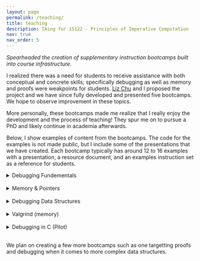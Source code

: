 ```yaml
---
layout: page
permalink: /teaching/
title: teaching
description: TAing for 15122 - Principles of Imperative Computation
nav: true
nav_order: 5
---
```


*Spearheaded the creation of supplementary instruction bootcamps built into course infrastructure.*

I realized there was a need for students to receive assistance with both conceptual and concrete
skills; specifically debugging as well as memory and proofs were weakpoints for
students. [Liz Chu](mailto:echu2@andrew.cmu.edu) and I proposed the project and
we have since fully developed and presented five bootcamps. We hope to observe improvement in
these topics.

More personally, these bootcamps made me realize that I really enjoy the development and the
process of teaching! They spur me on to pursue a PhD and likely continue in academia afterwards.

Below, I show examples of content from the bootcamps. The code for the examples is not
made public, but I include some of the presentations that we have created.
Each bootcamp typically has around 12 to 16 examples with a presentation, a resource document, and an examples instruction set
as a reference for students.

<details>
<summary>Debugging Fundementals</summary>

  <br />  Covered the core tools needed to become a successful programmer. Students were given practice to learn to use contracts, write good test cases and efficiently use print statements with targetted examples. <br /> <br />

  <embed src="/assets/pdf/debugging_fundementals_presentation.pdf" type="application/pdf" width="80%" height=500>
</details> <br />

<details>
<summary>Memory & Pointers</summary>

  <br />  Discussed and provided practice for conceptual frameworks regarding memory and pointers in C. <br /> <br />

  <embed src="/assets/pdf/memory_&_pointers_presentation.pdf" type="application/pdf" width="80%" height=500>
</details> <br />

<details>
<summary>Debugging Data Structures</summary>

  <br />  Discussed methods for debugging more complex structures and writing advanced test cases. <br /> <br />

  <embed src="/assets/pdf/Debugging_Data_Structures.pdf" type="application/pdf" width="80%" height=500>
</details> <br />



<details>
<summary>Valgrind (memory)</summary>

  <br />  Re-introduced and offered examples of using valgrind as a memory management tool and how to efficiently understand and fix valgrind comments and errors. <br /> <br />

  <embed src="/assets/pdf/valgrind_presentation.pdf" type="application/pdf" width="80%" height=500>
</details> <br />

<details>
<summary>Debugging in C (Pilot)</summary>

  <br />  Pilot bootcamp that served as an amalgamation of fundementals and memory tools. This bootcamp provided a great understanding of the difficulty of examples, engagement to expect and manner in which we presented information to be most useful. We revised both materials and examples following this bootcamp which was proven to give better experiences for students during the following semester. The code for this bootcamp is available on my repositories page. <br /> <br />

  <embed src="/assets/pdf/C_debugging_presentation.pdf" type="application/pdf" width="80%" height=500>
</details> <br />

We plan on creating a few more bootcamps such as one targetting proofs and debugging when it comes to more complex data structures.
